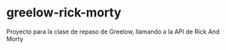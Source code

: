 # greelow-rick-morty

Proyecto para la clase de repaso de Greelow, llamando a la API de Rick And Morty
